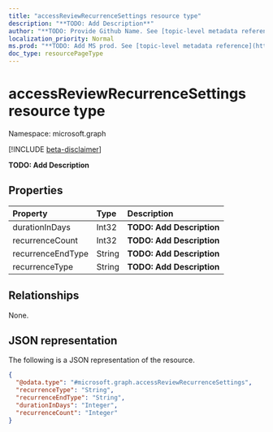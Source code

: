 ```yaml
---
title: "accessReviewRecurrenceSettings resource type"
description: "**TODO: Add Description**"
author: "**TODO: Provide Github Name. See [topic-level metadata reference](https://msgo.azurewebsites.net/add/document/guidelines/metadata.html#topic-level-metadata)**"
localization_priority: Normal
ms.prod: "**TODO: Add MS prod. See [topic-level metadata reference](https://msgo.azurewebsites.net/add/document/guidelines/metadata.html#topic-level-metadata)**"
doc_type: resourcePageType
---
```


# accessReviewRecurrenceSettings resource type

Namespace: microsoft.graph

[!INCLUDE [beta-disclaimer](../../includes/beta-disclaimer.md)]

**TODO: Add Description**

## Properties
|Property|Type|Description|
|:---|:---|:---|
|durationInDays|Int32|**TODO: Add Description**|
|recurrenceCount|Int32|**TODO: Add Description**|
|recurrenceEndType|String|**TODO: Add Description**|
|recurrenceType|String|**TODO: Add Description**|

## Relationships
None.

## JSON representation
The following is a JSON representation of the resource.
<!-- {
  "blockType": "resource",
  "@odata.type": "microsoft.graph.accessReviewRecurrenceSettings"
}
-->
``` json
{
  "@odata.type": "#microsoft.graph.accessReviewRecurrenceSettings",
  "recurrenceType": "String",
  "recurrenceEndType": "String",
  "durationInDays": "Integer",
  "recurrenceCount": "Integer"
}
```

